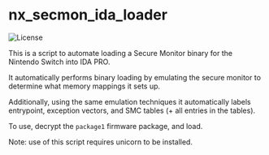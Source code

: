 # nx_secmon_ida_loader

![License](https://img.shields.io/badge/license-ISC-blue.svg)

This is a script to automate loading a Secure Monitor binary for the Nintendo Switch into IDA PRO.

It automatically performs binary loading by emulating the secure monitor to determine what memory mappings it sets up.

Additionally, using the same emulation techniques it automatically labels entrypoint, exception vectors, and SMC tables (+ all entries in the tables).

To use, decrypt the `package1` firmware package, and load.

Note: use of this script requires unicorn to be installed.
